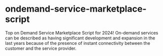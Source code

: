 # ondemand-service-marketplace-script
Top on Demand Service Marketplace Script for 2024! On-demand services can be described as having significant development and expansion in the last years because of the presence of instant connectivity between the customer and the service provider. 
